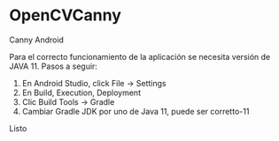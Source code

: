 # OpenCVCanny
Canny Android


Para el correcto funcionamiento de la aplicación se necesita versión de JAVA 11.
Pasos a seguir:
1. En Android Studio, click File -> Settings
2. En Build, Execution, Deployment
3. Clic Build Tools -> Gradle
4. Cambiar Gradle JDK por uno de Java 11, puede ser corretto-11

Listo
